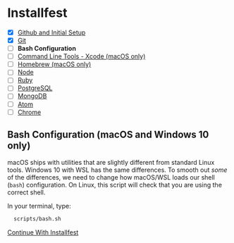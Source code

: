 # Installfest

- [x] [Github and Initial Setup](github.md)
- [x] [Git](git.md)
- [ ] **Bash Configuration**
- [ ] [Command Line Tools - Xcode (macOS only)](command_line_tools.md)
- [ ] [Homebrew (macOS only)](homebrew.md)
- [ ] [Node](node.md)
- [ ] [Ruby](ruby.md)
- [ ] [PostgreSQL](postgres.md)
- [ ] [MongoDB](mongodb.md)
- [ ] [Atom](atom.md)
- [ ] [Chrome](chrome.md)

## Bash Configuration (macOS and Windows 10 only)

macOS ships with utilities that are slightly different from standard Linux tools. Windows 10 with WSL has the same differences.
To smooth out *some* of the differences, we need to change how macOS/WSL loads our
shell (`bash`) configuration. On Linux, this script will check that you are using
the correct shell.

 In your terminal, type:

```bash
  scripts/bash.sh
```

[Continue With Installfest](command_line_tools.md)
